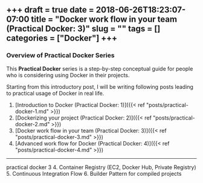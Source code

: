 +++ 
draft = true
date = 2018-06-26T18:23:07-07:00
title = "Docker work flow in your team (Practical Docker: 3)"
slug = "" 
tags = []
categories = ["Docker"]
+++
---
### Overview of Practical Docker Series
This **Practical Docker** series is a step-by-step conceptual guide for people who is considering using Docker in their projects.

Starting from this introductory post, I will be writing following posts leading to practical usage of Docker in real life. 

1. [Introduction to Docker (Practical Docker: 1)]({{< ref "posts/practical-docker-1.md" >}})
2. [Dockerizing your project (Practical Docker: 2)]({{< ref "posts/practical-docker-2.md" >}})
3. [Docker work flow in your team (Practical Docker: 3)]({{< ref "posts/practical-docker-3.md" >}})
4. [Advanced work flow for Docker (Practical Docker: 4)]({{< ref "posts/practical-docker-4.md" >}})

---
practical docker 3
4. Container Registry (EC2, Docker Hub, Private Registry)
5. Continuous Integration Flow
6. Builder Pattern for compiled projects
